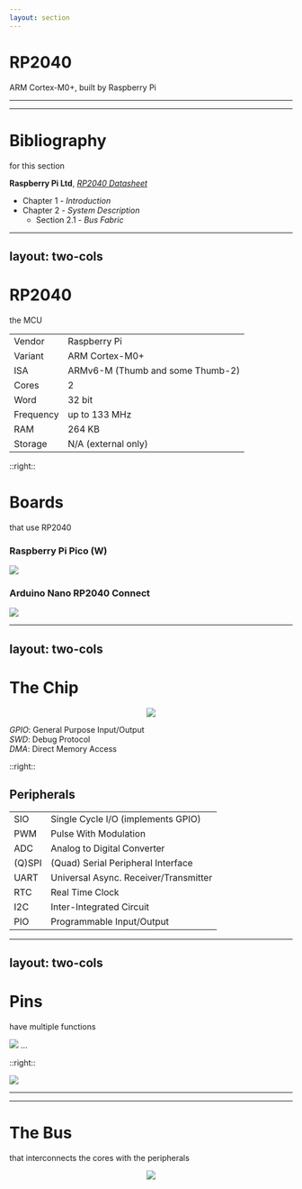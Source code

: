 ```yaml
---
layout: section
---
```

# RP2040
ARM Cortex-M0+, built by Raspberry Pi

---
---
# Bibliography
for this section

**Raspberry Pi Ltd**, *[RP2040 Datasheet](https://datasheets.raspberrypi.com/rp2040/rp2040-datasheet.pdf)*
   - Chapter 1 - *Introduction*
   - Chapter 2 - *System Description*
     - Section 2.1 - *Bus Fabric*

---
layout: two-cols
---

# RP2040
the MCU

| | |
|-|-|
| Vendor | Raspberry Pi |
| Variant | ARM Cortex-M0+ |
| ISA | ARMv6-M (Thumb and some Thumb-2) |
| Cores | 2 |
| Word | 32 bit |
| Frequency | up to 133 MHz |
| RAM | 264 KB |
| Storage | N/A (external only) |

::right::

# Boards
that use RP2040

### Raspberry Pi Pico (W)

<img src="../processor/pico.jpg" class="w-60 rounded" />

### Arduino Nano RP2040 Connect

<img src="./arduino_nano_rp2040_connect.jpg" class="w-60 rounded" />

---
layout: two-cols
---

# The Chip

<div align="center">
<img src="./rp2040_chip.png" class="h-80 rounded" />
</div align="center">

*GPIO*: General Purpose Input/Output\
*SWD*: Debug Protocol\
*DMA*: Direct Memory Access

::right::

## Peripherals

|  |  |
|------|-------------|
| SIO | Single Cycle I/O (implements GPIO)|
| PWM | Pulse With Modulation |
| ADC | Analog to Digital Converter |
| (Q)SPI | (Quad) Serial Peripheral Interface |
| UART | Universal Async. Receiver/Transmitter |
| RTC | Real Time Clock |
| I2C | Inter-Integrated Circuit |
| PIO | Programmable Input/Output |

---
layout: two-cols
---
# Pins
have multiple functions

<img src="./pin_functions.png" class="rounded">
...

::right::

<img src="./rp2040_pins.png" class="rounded">

---
---
# The Bus
that interconnects the cores with the peripherals

<div align="center">
<img src="./rp2040_bus.png" class="h-100 rounded" />
</div align="center">
